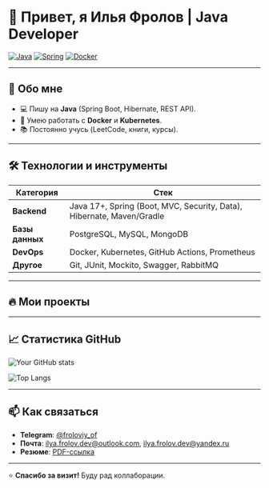 # 👋 Привет, я Илья Фролов | Java Developer  

[![Java](https://img.shields.io/badge/Java-17+-orange?logo=openjdk)](https://www.java.com)
[![Spring](https://img.shields.io/badge/Spring-6.0-blue?logo=spring)](https://spring.io)
[![Docker](https://img.shields.io/badge/Docker-✔-2496ED?logo=docker)](https://docker.com)

---

## 🚀 Обо мне  
- 💻 Пишу на **Java** (Spring Boot, Hibernate, REST API).  
- 🐳 Умею работать с **Docker** и **Kubernetes**.  
- 📚 Постоянно учусь (LeetCode, книги, курсы).  

---

## 🛠 Технологии и инструменты  
| Категория       | Стек                                                                 |
|----------------|-----------------------------------------------------------------------|
| **Backend**    | Java 17+, Spring (Boot, MVC, Security, Data), Hibernate, Maven/Gradle |
| **Базы данных**| PostgreSQL, MySQL, MongoDB                                            |
| **DevOps**     | Docker, Kubernetes, GitHub Actions, Prometheus                        |
| **Другое**     | Git, JUnit, Mockito, Swagger, RabbitMQ                                |

---

## 🔥 Мои проекты  

---

## 📈 Статистика GitHub  
![Your GitHub stats](https://github-readme-stats.vercel.app/api?username=ilya-frolov-dev&show_icons=true&theme=radical)

![Top Langs](https://github-readme-stats.vercel.app/api/top-langs/?username=ilya-frolov-dev&layout=compact&theme=radical)

---

## 📫 Как связаться
- **Telegram**: [@froloviy_of](https://t.me/froloviy_of)  
- **Почта**: ilya.frolov.dev@outlook.com, ilya.frolov.dev@yandex.ru
- **Резюме**: [PDF-ссылка](https://drive.google.com/...)  

---

⭐ **Спасибо за визит!** Буду рад коллаборации.  
